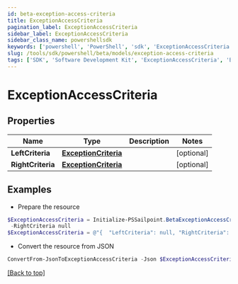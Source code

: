 ```yaml
---
id: beta-exception-access-criteria
title: ExceptionAccessCriteria
pagination_label: ExceptionAccessCriteria
sidebar_label: ExceptionAccessCriteria
sidebar_class_name: powershellsdk
keywords: ['powershell', 'PowerShell', 'sdk', 'ExceptionAccessCriteria', 'BetaExceptionAccessCriteria'] 
slug: /tools/sdk/powershell/beta/models/exception-access-criteria
tags: ['SDK', 'Software Development Kit', 'ExceptionAccessCriteria', 'BetaExceptionAccessCriteria']
---
```



# ExceptionAccessCriteria

## Properties

Name | Type | Description | Notes
------------ | ------------- | ------------- | -------------
**LeftCriteria** | [**ExceptionCriteria**](exception-criteria) |  | [optional] 
**RightCriteria** | [**ExceptionCriteria**](exception-criteria) |  | [optional] 

## Examples

- Prepare the resource
```powershell
$ExceptionAccessCriteria = Initialize-PSSailpoint.BetaExceptionAccessCriteria  -LeftCriteria null `
 -RightCriteria null
$ExceptionAccessCriteria = @"{  "LeftCriteria": null, "RightCriteria": null }"@
```

- Convert the resource from JSON
```powershell
ConvertFrom-JsonToExceptionAccessCriteria -Json $ExceptionAccessCriteria
```


[[Back to top]](#) 

